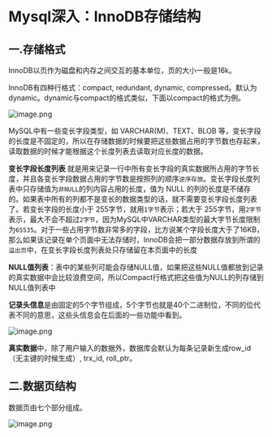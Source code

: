 # Mysql深入：InnoDB存储结构

## 一.存储格式

InnoDB以页作为磁盘和内存之间交互的基本单位，页的大小一般是16k。

InnoDB有四种行格式：compact, redundant, dynamic, compressed。默认为dynamic。dynamic与compact的格式类似，下面以compact的格式为例。

![image.png](https://cdn.jsdelivr.net/gh/oubindo/ImageBed@latest//img/4beb83ce7efa4ed99596da1f82241e33~tplv-k3u1fbpfcp-zoom-in-crop-mark:1304:0:0:0.awebp)

MySQL中有一些变长字段类型，如 VARCHAR(M)、TEXT、BLOB 等，变长字段的长度是不固定的，所以在存储数据的时候要把这些数据占用的字节数也存起来，读取数据的时候才能根据这个长度列表去读取对应长度的数据。

**变长字段长度列表** 就是用来记录一行中所有变长字段的真实数据所占用的字节长度，并且各变长字段数据占用的字节数是按照列的顺序`逆序存放`。变长字段长度列表中只存储值为`非NULL`的列内容占用的长度，值为 NULL 的列的长度是不储存的。如果表中所有的列都不是变长的数据类型的话，就不需要变长字段长度列表了。若变长字段的长度小于 255字节，就用`1字节`表示；若大于 255字节，用`2字节`表示，最大不会不超过`2字节`，因为MySQL中VARCHAR类型的最大字节长度限制为`65535`。对于一些占用字节数非常多的字段，比方说某个字段长度大于了16KB，那么如果该记录在单个页面中无法存储时，InnoDB会把一部分数据存放到所谓的`溢出页`中，在变长字段长度列表处只存储留在本页面中的长度

**NULL值列表**：表中的某些列可能会存储NULL值，如果把这些NULL值都放到记录的真实数据中会比较浪费空间，所以Compact行格式把这些值为NULL的列存储到NULL值列表中

**记录头信息**是由固定的5个字节组成，5个字节也就是40个二进制位，不同的位代表不同的意思，这些头信息会在后面的一些功能中看到。

![image.png](https://cdn.jsdelivr.net/gh/oubindo/ImageBed@latest//img/ea1713e3b7c944ca9ab94862c4af1ba9~tplv-k3u1fbpfcp-zoom-in-crop-mark:1304:0:0:0.awebp)

**真实数据**中，除了用户输入的数据外，数据库会默认为每条记录新生成row_id（无主键的时候生成）, trx_id, roll_ptr。



## 二.数据页结构

数据页由七个部分组成。

![image.png](https://cdn.jsdelivr.net/gh/oubindo/ImageBed@latest//img/6d066e690d22484ebe33bbb4977c3cfb~tplv-k3u1fbpfcp-zoom-in-crop-mark:1304:0:0:0.awebp)









